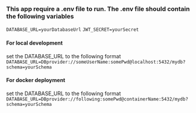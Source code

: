 ### This app require a .env file to run. The .env file should contain the following variables

```DATABASE_URL=yourDatabaseUrl```
```JWT_SECRET=yourSecret```

#### For local development

set the DATABASE_URL to the following format
```DATABASE_URL=DBprovider://someUserName:somePwd@localhost:5432/mydb?schema=yourSchema```

#### For docker deployment

set the DATABASE_URL to the following format
```DATABASE_URL=DBprovider://following:somePwd@containerName:5432/mydb?schema=yourSchema```
